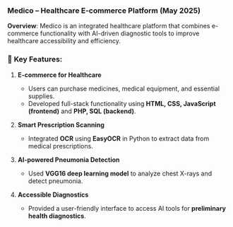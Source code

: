 ### **Medico – Healthcare E-commerce Platform (May 2025)**

**Overview**:
Medico is an integrated healthcare platform that combines e-commerce functionality with AI-driven diagnostic tools to improve healthcare accessibility and efficiency.

### 🔹 **Key Features**:

1. **E-commerce for Healthcare**

   * Users can purchase medicines, medical equipment, and essential supplies.
   * Developed full-stack functionality using **HTML, CSS, JavaScript (frontend)** and **PHP, SQL (backend)**.

2. **Smart Prescription Scanning**

   * Integrated **OCR** using **EasyOCR** in Python to extract data from medical prescriptions.

3. **AI-powered Pneumonia Detection**

   * Used **VGG16 deep learning model** to analyze chest X-rays and detect pneumonia.

4. **Accessible Diagnostics**

   * Provided a user-friendly interface to access AI tools for **preliminary health diagnostics**.
